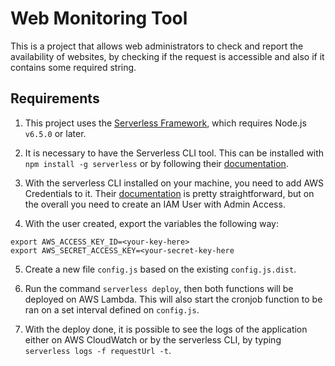 # Web Monitoring Tool

This is a project that allows web administrators to check and report the availability of websites, by checking if the request is accessible and also if it contains some required string.

## Requirements

1) This project uses the [Serverless Framework](https://serverless.com/framework/docs/), which requires Node.js `v6.5.0` or later.

2) It is necessary to have the Serverless CLI tool. This can be installed with `npm install -g serverless` or by following their [documentation](https://serverless.com/framework/docs/providers/aws/guide/installation/).

3) With the serverless CLI installed on your machine, you need to add AWS Credentials to it. Their [documentation](https://serverless.com/framework/docs/providers/aws/guide/credentials/) is pretty straightforward, but on the overall you need to create an IAM User with Admin Access.

4) With the user created, export the variables the following way:

```
export AWS_ACCESS_KEY_ID=<your-key-here>
export AWS_SECRET_ACCESS_KEY=<your-secret-key-here
```

5) Create a new file `config.js` based on the existing `config.js.dist`.

6) Run the command `serverless deploy`, then both functions will be deployed on AWS Lambda. This will also start the cronjob function to be ran on a set interval defined on `config.js`.

7) With the deploy done, it is possible to see the logs of the application either on AWS CloudWatch or by the serverless CLI, by typing `serverless logs -f requestUrl -t`.
